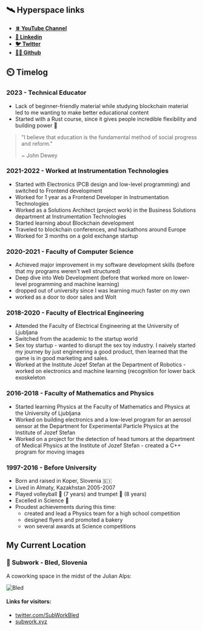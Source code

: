 ## 🛰️ Hyperspace links 

 - [**⏸️ YouTube Channel**](https://www.youtube.com/@PoppyseedDev)
 - [**🔗 Linkedin**](https://www.linkedin.com/in/auroramakovac/)
 - [**🐦 Twitter**](https://twitter.com/poppyseedDev)
 - [**🧑‍💻 Github**](https://github.com/poppyseedDev)



## ⏲️ Timelog

### 2023 - Technical Educator
* Lack of beginner-friendly material while studying blockchain material led to me wanting to make better educational content
* Started with a Rust course, since it gives people incredible flexibility and building power 💪

> "I believe that education is the fundamental method of social progress and reform."
>
> ~ John Dewey

### 2021-2022 - Worked at Instrumentation Technologies
* Started with Electronics (PCB design and low-level programming) and switched to Frontend development
* Worked for 1 year as a Frontend Developer in Instrumentation Technologies
* Worked as a Solutions Architect (project work) in the Business Solutions department at Instrumentation Technologies
* Started learning about Blockchain development
* Traveled to blockchain conferences, and hackathons  around Europe
* Worked for 3 months on a gold exchange startup

### 2020-2021 - Faculty of Computer Science 
* Achieved major improvement in my software development skills (before that my programs weren't well structured)
* Deep dive into Web Development (before that worked more on lower-level programming and machine learning)
* dropped out of university since I was learning much faster on my own
* worked as a door to door sales and Wolt

### 2018-2020 - Faculty of Electrical Engineering
* Attended the Faculty of Electrical Engineering at the University of Ljubljana
* Switched from the academic to the startup world
* Sex toy startup - wanted to disrupt the sex toy industry. I naively started my journey by just engineering a good product, then learned that the game is in good marketing and sales.
* Worked at the Institute Jozef Stefan at the Department of Robotics - worked on electronics and machine learning (recognition  for lower back exoskeleton
    
### 2016-2018 - Faculty of Mathematics and Physics
* Started learning Physics at the Faculty of Mathematics and Physics at the University of Ljubljana
* Worked on building electronics and a low-level program for an aerosol sensor at the Department for Experimental Particle Physics at the Institute of Jozef Stefan
* Worked on a project for the detection of head tumors at the department of Medical Physics at the Institute of Jozef Stefan - created a C++ program for moving images

### 1997-2016 - Before University
* Born and raised in Koper, Slovenia 🇸🇮 
* Lived in Almaty, Kazakhstan 2005-2007
* Played volleyball 🏐 (7 years) and trumpet 🎺 (8 years)
* Excelled in Science 🔬
* Proudest achievements during this time:
	- created and lead a Physics team for a high school competition
	- designed flyers and promoted a bakery
	- won several awards at Science competitions

## My Current Location
### 📍 Subwork - Bled, Slovenia
A coworking space in the midst of the Julian Alps:

![Bled](./bled.jpeg)

#### Links for visitors:
*   [twitter.com/SubWorkBled](https://twitter.com/subworkBled)
*   [subwork.xyz](https://subwork.xyz/)
